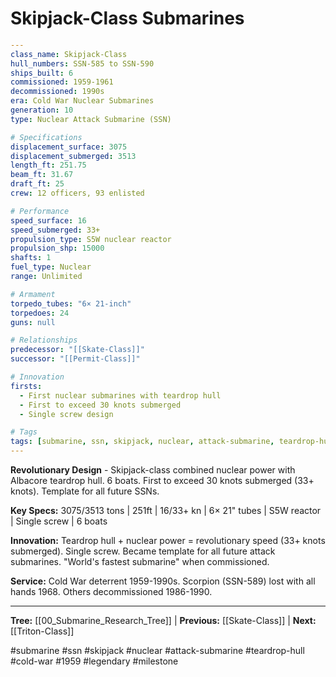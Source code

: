 # Skipjack-Class Submarines

```yaml
---
class_name: Skipjack-Class
hull_numbers: SSN-585 to SSN-590
ships_built: 6
commissioned: 1959-1961
decommissioned: 1990s
era: Cold War Nuclear Submarines
generation: 10
type: Nuclear Attack Submarine (SSN)

# Specifications
displacement_surface: 3075
displacement_submerged: 3513
length_ft: 251.75
beam_ft: 31.67
draft_ft: 25
crew: 12 officers, 93 enlisted

# Performance
speed_surface: 16
speed_submerged: 33+
propulsion_type: S5W nuclear reactor
propulsion_shp: 15000
shafts: 1
fuel_type: Nuclear
range: Unlimited

# Armament
torpedo_tubes: "6× 21-inch"
torpedoes: 24
guns: null

# Relationships
predecessor: "[[Skate-Class]]"
successor: "[[Permit-Class]]"

# Innovation
firsts:
  - First nuclear submarines with teardrop hull
  - First to exceed 30 knots submerged
  - Single screw design

# Tags
tags: [submarine, ssn, skipjack, nuclear, attack-submarine, teardrop-hull, cold-war, 1959, legendary, milestone]
---
```

**Revolutionary Design** - Skipjack-class combined nuclear power with Albacore teardrop hull. 6 boats. First to exceed 30 knots submerged (33+ knots). Template for all future SSNs.

**Key Specs:** 3075/3513 tons | 251ft | 16/33+ kn | 6× 21" tubes | S5W reactor | Single screw | 6 boats

**Innovation:** Teardrop hull + nuclear power = revolutionary speed (33+ knots submerged). Single screw. Became template for all future attack submarines. "World's fastest submarine" when commissioned.

**Service:** Cold War deterrent 1959-1990s. Scorpion (SSN-589) lost with all hands 1968. Others decommissioned 1986-1990.

---
**Tree:** [[00_Submarine_Research_Tree]] | **Previous:** [[Skate-Class]] | **Next:** [[Triton-Class]]

#submarine #ssn #skipjack #nuclear #attack-submarine #teardrop-hull #cold-war #1959 #legendary #milestone
